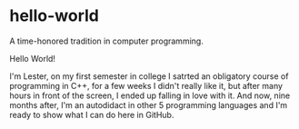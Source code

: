 # hello-world
A time-honored tradition in computer programming.

Hello World!

I'm Lester, on my first semester in college I satrted an obligatory course of programming in C++, for a few weeks I didn't really like it, but after many hours in front of the screen, I ended up falling in love with it. And now, nine months after, I'm an autodidact in other 5 programming languages and I'm ready to show what I can do here in GitHub.

